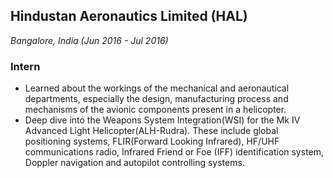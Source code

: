 ## Hindustan Aeronautics Limited (HAL)

_Bangalore, India (Jun 2016 - Jul 2016)_

### Intern

- Learned about the workings of the mechanical and aeronautical departments, especially the design, manufacturing process and mechanisms of the avionic components present in a helicopter.
- Deep dive into the Weapons System Integration(WSI) for the Mk IV Advanced Light Helicopter(ALH-Rudra). These include global positioning systems, FLIR(Forward Looking Infrared), HF/UHF communications radio, Infrared Friend or Foe (IFF) identification system, Doppler navigation and autopilot controlling systems.
